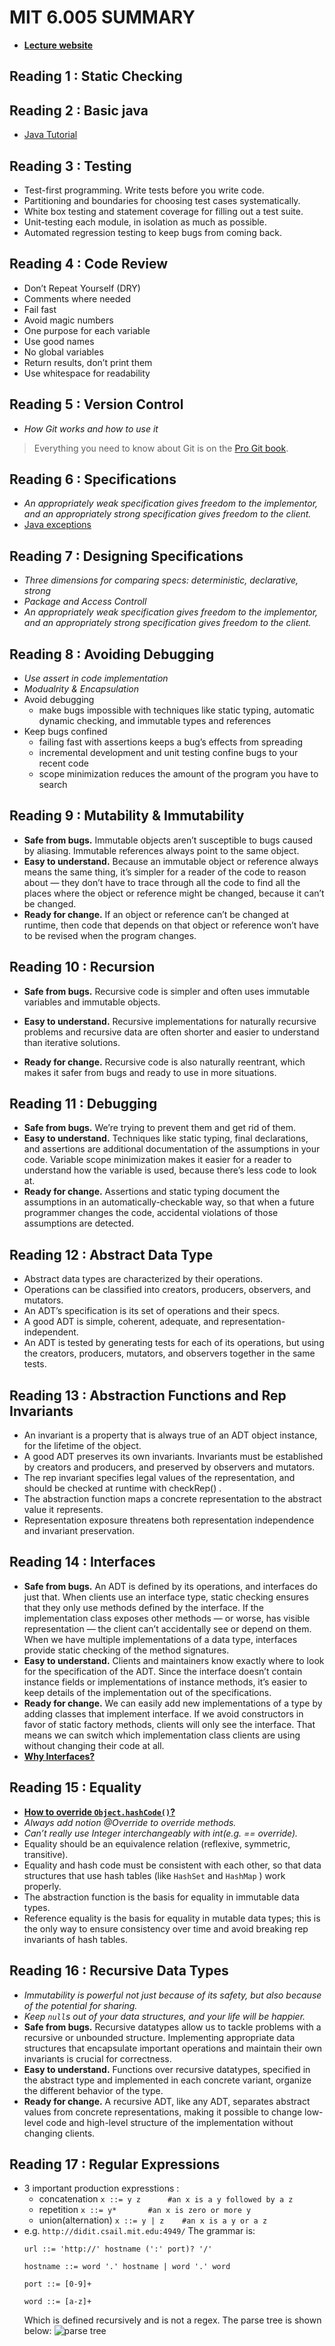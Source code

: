 # MIT 6.005 SUMMARY
- **[Lecture website](https://ocw.mit.edu/courses/6-005-software-construction-spring-2016/pages/readings/)**

## Reading 1 : Static Checking

## Reading 2 : Basic java
- [Java Tutorial](https://docs.oracle.com/javase/tutorial/java/javaOO/index.html)

## Reading 3 : Testing
- Test-first programming. Write tests before you write code.
- Partitioning and boundaries for choosing test cases systematically.
- White box testing and statement coverage for filling out a test suite.
- Unit-testing each module, in isolation as much as possible.
- Automated regression testing to keep bugs from coming back.

## Reading 4 : Code Review
- Don’t Repeat Yourself (DRY)
- Comments where needed
- Fail fast
- Avoid magic numbers
- One purpose for each variable
- Use good names
- No global variables
- Return results, don’t print them
- Use whitespace for readability

## Reading 5 : Version Control
- *How Git works and how to use it*
> Everything you need to know about Git is on the [Pro Git book](https://git-scm.com/book/zh/v2).

## Reading 6 : Specifications
- *An appropriately weak specification gives freedom to the implementor, and an appropriately strong specification gives freedom to the client.*
- [Java exceptions](https://docs.oracle.com/javase/tutorial/essential/exceptions/index.html)

## Reading 7 : Designing Specifications
- *Three dimensions for comparing specs: deterministic, declarative, strong*
- *Package and Access Controll*
- *An appropriately weak specification gives freedom to the implementor, and an appropriately strong specification gives freedom to the client.*

## Reading 8 : Avoiding Debugging
- *Use assert in code implementation*
- *Modualrity & Encapsulation*
- Avoid debugging
  - make bugs impossible with techniques like static typing, automatic dynamic checking, and immutable types and references
- Keep bugs confined
  - failing fast with assertions keeps a bug’s effects from spreading
  - incremental development and unit testing confine bugs to your recent code
  - scope minimization reduces the amount of the program you have to search

## Reading 9 : Mutability & Immutability
- **Safe from bugs.** Immutable objects aren’t susceptible to bugs caused by aliasing. Immutable references always point to the same object.
- **Easy to understand.** Because an immutable object or reference always means the same thing, it’s simpler for a reader of the code to reason about — they don’t have to trace through all the code to find all the places where the object or reference might be changed, because it can’t be changed.
- **Ready for change.** If an object or reference can’t be changed at runtime, then code that depends on that object or reference won’t have to be revised when the program changes.

## Reading 10 : Recursion
- **Safe from bugs.** Recursive code is simpler and often uses immutable variables and immutable objects.

- **Easy to understand.** Recursive implementations for naturally recursive problems and recursive data are often shorter and easier to understand than iterative solutions.

- **Ready for change.** Recursive code is also naturally reentrant, which makes it safer from bugs and ready to use in more situations.

## Reading 11 : Debugging
- **Safe from bugs.** We’re trying to prevent them and get rid of them.
- **Easy to understand.** Techniques like static typing, final declarations, and assertions are additional documentation of the assumptions in your code. Variable scope minimization makes it easier for a reader to understand how the variable is used, because there’s less code to look at.
- **Ready for change.** Assertions and static typing document the assumptions in an automatically-checkable way, so that when a future programmer changes the code, accidental violations of those assumptions are detected.

## Reading 12 : Abstract Data Type
- Abstract data types are characterized by their operations.
- Operations can be classified into creators, producers, observers, and mutators.
- An ADT’s specification is its set of operations and their specs.
- A good ADT is simple, coherent, adequate, and representation-independent.
- An ADT is tested by generating tests for each of its operations, but using the creators, producers, mutators, and observers together in the same tests.

## Reading 13 : Abstraction Functions and Rep Invariants
- An invariant is a property that is always true of an ADT object instance, for the lifetime of the object.
- A good ADT preserves its own invariants. Invariants must be established by creators and producers, and preserved by observers and mutators.
- The rep invariant specifies legal values of the representation, and should be checked at runtime with checkRep() .
- The abstraction function maps a concrete representation to the abstract value it represents.
- Representation exposure threatens both representation independence and invariant preservation.

## Reading 14 : Interfaces
- **Safe from bugs.** An ADT is defined by its operations, and interfaces do just that. When clients use an interface type, static checking ensures that they only use methods defined by the interface. If the implementation class exposes other methods — or worse, has visible representation — the client can’t accidentally see or depend on them. When we have multiple implementations of a data type, interfaces provide static checking of the method signatures.
- **Easy to understand.** Clients and maintainers know exactly where to look for the specification of the ADT. Since the interface doesn’t contain instance fields or implementations of instance methods, it’s easier to keep details of the implementation out of the specifications.
- **Ready for change.** We can easily add new implementations of a type by adding classes that implement interface. If we avoid constructors in favor of static factory methods, clients will only see the interface. That means we can switch which implementation class clients are using without changing their code at all.
- **[Why Interfaces?](https://ocw.mit.edu/ans7870/6/6.005/s16/classes/14-interfaces/#why_interfaces)**

## Reading 15 : Equality
- **[How to override `Object.hashCode()`?](https://stackoverflow.com/questions/113511/best-implementation-for-hashcode-method-for-a-collection)**
- *Always add notion @Override to override methods.*
- *Can’t really use Integer interchangeably with int(e.g. == override).*
- Equality should be an equivalence relation (reflexive, symmetric, transitive).
- Equality and hash code must be consistent with each other, so that data structures that use hash tables (like `HashSet` and `HashMap` ) work properly.
- The abstraction function is the basis for equality in immutable data types.
- Reference equality is the basis for equality in mutable data types; this is the only way to ensure consistency over time and avoid breaking rep invariants of hash tables.

## Reading 16 : Recursive Data Types
- *Immutability is powerful not just because of its safety, but also because of the potential for sharing.*
- *Keep `null`s out of your data structures, and your life will be happier.*
- **Safe from bugs.** Recursive datatypes allow us to tackle problems with a recursive or unbounded structure. Implementing appropriate data structures that encapsulate important operations and maintain their own invariants is crucial for correctness.
- **Easy to understand.** Functions over recursive datatypes, specified in the abstract type and implemented in each concrete variant, organize the different behavior of the type.
- **Ready for change.** A recursive ADT, like any ADT, separates abstract values from concrete representations, making it possible to change low-level code and high-level structure of the implementation without changing clients.

## Reading 17 : Regular Expressions
- 3 important production expresstions : 
  - concatenation
  `x ::= y z      #an x is a y followed by a z`
  - repetition
  `x ::= y*       #an x is zero or more y`
  - union(alternation)
  `x ::= y | z    #an x is a y or a z`
- e.g. `http://didit.csail.mit.edu:4949/`
  The grammar is:
  ```url
  url ::= 'http://' hostname (':' port)? '/' 

  hostname ::= word '.' hostname | word '.' word

  port ::= [0-9]+

  word ::= [a-z]+
  ```
  Which is defined recursively and is not a regex.
  The parse tree is shown below:
  ![parse tree](/images/parse_tree.png)